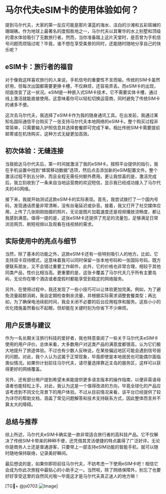 # 马尔代夫eSIM卡的使用体验如何？

提到马尔代夫，大家的第一反应可能是那片湛蓝的海水、洁白的沙滩和五彩斑斓的珊瑚礁。作为地球上最著名的度假胜地之一，马尔代夫以其奢华的水上别墅和顶级的潜水体验吸引了无数旅行者。然而，当你准备踏上这片天堂时，是否曾为手机信号问题而烦恼过呢？毕竟，谁不想在享受美景的同时，还能随时随地分享自己的快乐呢？

## eSIM卡：旅行者的福音

对于像我这样喜欢旅行的人来说，手机信号的重要性不言而喻。传统的SIM卡虽然好用，但每次出国都需要更换卡槽，不仅麻烦，还容易弄丢。而eSIM卡的出现，彻底改变了这一状况。eSIM是一种嵌入式SIM卡技术，它不需要实体卡槽，通过线上激活就能直接使用。这意味着你可以轻松切换运营商，同时避免了传统SIM卡的诸多不便。

这次去马尔代夫，我选择了eSIM卡作为我的随身通讯工具。在出发前，我通过某知名国际通信平台购买了一张支持马尔代夫本地网络的eSIM卡。整个购买过程非常简单，只需要输入护照信息并选择套餐即可完成下单。相比传统SIM卡需要提前邮寄或在机场购买，这种方式无疑更加高效。

## 初次体验：无缝连接

当我抵达马尔代夫后，第一时间就激活了我的eSIM卡。按照平台提供的指引，我在手机设置中找到“蜂窝移动数据”选项，然后点击添加新的eSIM配置文件。整个激活过程不到五分钟，而且全程无需任何额外费用。更让我惊喜的是，激活完成后，我立刻收到了一条来自当地运营商的欢迎短信，显示我已经成功接入了马尔代夫的4G网络。

接下来，我就开始测试这款eSIM卡的实际表现。首先，我尝试拨打了一个国内号码，发现通话质量非常清晰，没有丝毫延迟或杂音。接着，我又打开了社交媒体应用，上传了几张刚刚拍摄的照片。无论是图片加载速度还是视频播放流畅度，都让我感到满意。值得一提的是，这张eSIM卡还提供了充足的流量包，足够满足日常浏览网页、刷短视频以及观看在线视频的需求。

## 实际使用中的亮点与细节

当然，除了基本的功能之外，这款eSIM卡还有一些特别吸引人的地方。比如，它支持双卡双待模式，这意味着我可以同时保留一张本地号码和一张国际号码，既方便联系朋友，又不会错过重要工作邮件。此外，它的价格也非常合理，相较于其他同类产品，性价比相当高。更重要的是，这张卡覆盖了马尔代夫几乎所有主要岛屿，无论你在哪个酒店或者度假村都能享受到稳定的网络服务。

另外，在使用过程中，我还发现了一些小技巧可以让体验更加完美。例如，为了避免流量超额消耗，我会定期检查剩余流量，并根据实际需求调整套餐类型；再比如，为了确保电池续航时间，我会关闭不必要的后台应用程序和服务。这些小小的优化措施虽然看似不起眼，但却能在关键时刻为你省下不少麻烦。

## 用户反馈与建议

作为一名长期关注旅行科技的爱好者，我也特意查阅了一些关于马尔代夫eSIM卡使用的用户评价。总体来看，大多数用户对这类产品的满意度都很高，认为它们极大地提升了旅途体验。不过也有少数人反映说，在某些偏远地区可能会遇到信号弱的问题。对此，我个人认为这属于正常现象，毕竟即使是本地居民也可能偶尔面临类似情况。如果你计划前往马尔代夫，请尽量选择靠近主岛的服务区，这样可以获得更好的网络覆盖。

另外，还有部分用户提到希望未来能提供更多语言版本的操作指南，以便非英语母语者也能轻松上手。对此，我认为这是一个值得改进的方向，毕竟全球化的产品应该考虑到不同文化背景下的用户体验。不过从目前情况来看，该平台已经提供了较为详尽的帮助文档，涵盖了常见问题解答和技术支持联系方式，因此整体而言并不算太大的障碍。

## 总结与推荐

综上所述，马尔代夫eSIM卡确实是一款非常适合旅行者的高科技产品。它不仅解决了传统SIM卡带来的种种不便，还凭借其灵活便捷的特点赢得了广泛好评。无论你是商务人士还是普通游客，只要带上一部支持eSIM功能的智能手机，就可以随时随地保持联络，记录美好瞬间。

最后想说的是，如果你即将前往马尔代夫，不妨考虑一下使用eSIM卡吧！相信它会成为你此次旅程中最贴心的小助手之一。当然啦，除了网络保障外，别忘了也要好好享受这里的自然风光哦～毕竟这才是马尔代夫真正迷人的地方嘛！

[TG💪+ @jx0703 ![Image](https://github.com/user-attachments/assets/dbca1d08-cadb-493c-b0ec-ad6f7a83f270)]